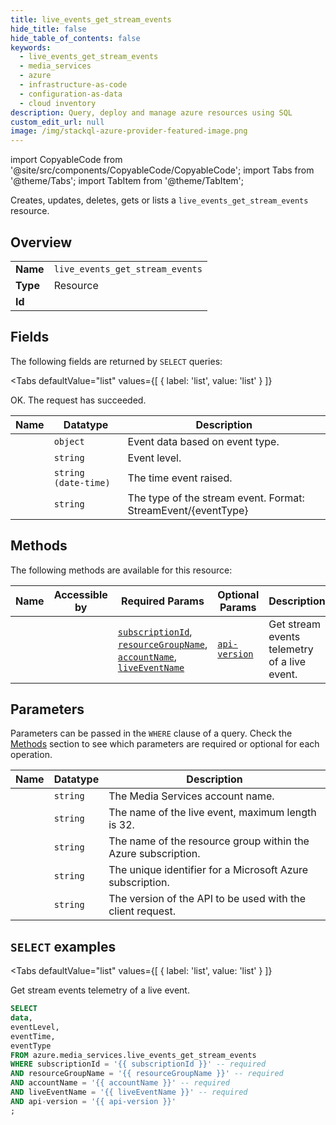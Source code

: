 ```yaml
--- 
title: live_events_get_stream_events
hide_title: false
hide_table_of_contents: false
keywords:
  - live_events_get_stream_events
  - media_services
  - azure
  - infrastructure-as-code
  - configuration-as-data
  - cloud inventory
description: Query, deploy and manage azure resources using SQL
custom_edit_url: null
image: /img/stackql-azure-provider-featured-image.png
---
```


import CopyableCode from '@site/src/components/CopyableCode/CopyableCode';
import Tabs from '@theme/Tabs';
import TabItem from '@theme/TabItem';

Creates, updates, deletes, gets or lists a <code>live_events_get_stream_events</code> resource.

## Overview
<table><tbody>
<tr><td><b>Name</b></td><td><code>live_events_get_stream_events</code></td></tr>
<tr><td><b>Type</b></td><td>Resource</td></tr>
<tr><td><b>Id</b></td><td><CopyableCode code="azure.media_services.live_events_get_stream_events" /></td></tr>
</tbody></table>

## Fields

The following fields are returned by `SELECT` queries:

<Tabs
    defaultValue="list"
    values={[
        { label: 'list', value: 'list' }
    ]}
>
<TabItem value="list">

OK. The request has succeeded.

<table>
<thead>
    <tr>
    <th>Name</th>
    <th>Datatype</th>
    <th>Description</th>
    </tr>
</thead>
<tbody>
<tr>
    <td><CopyableCode code="data" /></td>
    <td><code>object</code></td>
    <td>Event data based on event type.</td>
</tr>
<tr>
    <td><CopyableCode code="eventLevel" /></td>
    <td><code>string</code></td>
    <td>Event level.</td>
</tr>
<tr>
    <td><CopyableCode code="eventTime" /></td>
    <td><code>string (date-time)</code></td>
    <td>The time event raised.</td>
</tr>
<tr>
    <td><CopyableCode code="eventType" /></td>
    <td><code>string</code></td>
    <td>The type of the stream event. Format: StreamEvent/&#123;eventType&#125;</td>
</tr>
</tbody>
</table>
</TabItem>
</Tabs>

## Methods

The following methods are available for this resource:

<table>
<thead>
    <tr>
    <th>Name</th>
    <th>Accessible by</th>
    <th>Required Params</th>
    <th>Optional Params</th>
    <th>Description</th>
    </tr>
</thead>
<tbody>
<tr>
    <td><a href="#list"><CopyableCode code="list" /></a></td>
    <td><CopyableCode code="select" /></td>
    <td><a href="#parameter-subscriptionId"><code>subscriptionId</code></a>, <a href="#parameter-resourceGroupName"><code>resourceGroupName</code></a>, <a href="#parameter-accountName"><code>accountName</code></a>, <a href="#parameter-liveEventName"><code>liveEventName</code></a></td>
    <td><a href="#parameter-api-version"><code>api-version</code></a></td>
    <td>Get stream events telemetry of a live event.</td>
</tr>
</tbody>
</table>

## Parameters

Parameters can be passed in the `WHERE` clause of a query. Check the [Methods](#methods) section to see which parameters are required or optional for each operation.

<table>
<thead>
    <tr>
    <th>Name</th>
    <th>Datatype</th>
    <th>Description</th>
    </tr>
</thead>
<tbody>
<tr id="parameter-accountName">
    <td><CopyableCode code="accountName" /></td>
    <td><code>string</code></td>
    <td>The Media Services account name.</td>
</tr>
<tr id="parameter-liveEventName">
    <td><CopyableCode code="liveEventName" /></td>
    <td><code>string</code></td>
    <td>The name of the live event, maximum length is 32.</td>
</tr>
<tr id="parameter-resourceGroupName">
    <td><CopyableCode code="resourceGroupName" /></td>
    <td><code>string</code></td>
    <td>The name of the resource group within the Azure subscription.</td>
</tr>
<tr id="parameter-subscriptionId">
    <td><CopyableCode code="subscriptionId" /></td>
    <td><code>string</code></td>
    <td>The unique identifier for a Microsoft Azure subscription.</td>
</tr>
<tr id="parameter-api-version">
    <td><CopyableCode code="api-version" /></td>
    <td><code>string</code></td>
    <td>The version of the API to be used with the client request.</td>
</tr>
</tbody>
</table>

## `SELECT` examples

<Tabs
    defaultValue="list"
    values={[
        { label: 'list', value: 'list' }
    ]}
>
<TabItem value="list">

Get stream events telemetry of a live event.

```sql
SELECT
data,
eventLevel,
eventTime,
eventType
FROM azure.media_services.live_events_get_stream_events
WHERE subscriptionId = '{{ subscriptionId }}' -- required
AND resourceGroupName = '{{ resourceGroupName }}' -- required
AND accountName = '{{ accountName }}' -- required
AND liveEventName = '{{ liveEventName }}' -- required
AND api-version = '{{ api-version }}'
;
```
</TabItem>
</Tabs>
